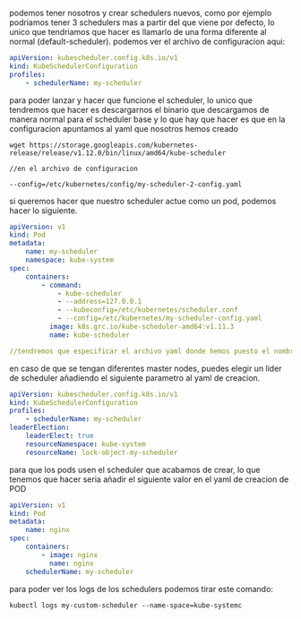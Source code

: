 podemos tener nosotros y crear schedulers nuevos, como por ejemplo podriamos tener 3 schedulers mas a partir del que viene por defecto, lo unico que tendriamos que hacer es llamarlo de una forma diferente al normal (default-scheduler). podemos ver el archivo de configuracion aqui: 

```yaml
apiVersion: kubescheduler.config.k8s.io/v1
kind: KubeSchedulerConfiguration
profiles:
    - schedulerName: my-scheduler
```

para poder lanzar y hacer que funcione el scheduler, lo unico que tendremos que hacer es descargarnos el binario que descargamos de manera normal para el scheduler base y lo que hay que hacer es que en la configuracion apuntamos al yaml que nosotros hemos creado

```shell
wget https://storage.googleapis.com/kubernetes-release/release/v1.12.0/bin/linux/amd64/kube-scheduler

//en el archivo de configuracion

--config=/etc/kubernetes/config/my-scheduler-2-config.yaml
```

si queremos hacer que nuestro scheduler actue como un pod, podemos hacer lo siguiente.

```yaml
apiVersion: v1
kind: Pod
metadata:
    name: my-scheduler
    namespace: kube-system
spec:
    containers:
        - command:
            - kube-scheduler
            - --address=127.0.0.1
            - --kubeconfig=/etc/kubernetes/scheduler.conf
            - --config=/etc/kubernetes/my-scheduler-config.yaml
          image: k8s.grc.io/kube-scheduler-amd64:v1.11.3
          name: kube-scheduler

//tendremos que especificar el archivo yaml donde hemos puesto el nombre del scheduler
```

en caso de que se tengan diferentes master nodes, puedes elegir un lider de scheduler añadiendo el siguiente parametro al yaml de creacion.

```yaml
apiVersion: kubescheduler.config.k8s.io/v1
kind: KubeSchedulerConfiguration
profiles:
    - schedulerName: my-scheduler
leaderElection:
    leaderElect: true
    resourceNamespace: kube-system
    resourceName: lock-object-my-scheduler
```

para que los pods usen el scheduler que acabamos de crear, lo que tenemos que hacer seria añadir el siguiente valor en el yaml de creacion de POD

```yaml
apiVersion: v1
kind: Pod
metadata:
    name: nginx
spec:
    containers:
        - image: nginx
          name: nginx
    schedulerName: my-scheduler
```

para poder ver los logs de los schedulers podemos tirar este comando:

```shell
kubectl logs my-custom-scheduler --name-space=kube-systemc
```
